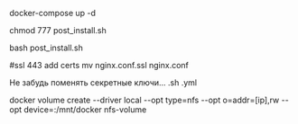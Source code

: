 docker-compose up -d


chmod 777 post_install.sh


bash post_install.sh


#ssl 443
add certs
mv nginx.conf.ssl nginx.conf


Не забудь поменять секретные ключи...
.sh .yml


docker volume create --driver local --opt type=nfs --opt o=addr=[ip],rw --opt device=:/mnt/docker nfs-volume
